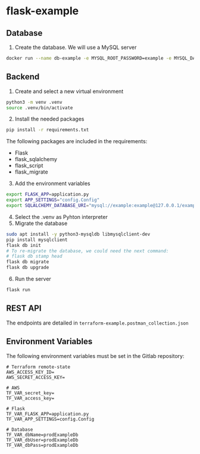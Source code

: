 # flask-example
## Database
1. Create the database. We will use a MySQL server
```bash
docker run --name db-example -e MYSQL_ROOT_PASSWORD=example -e MYSQL_DATABASE=example -e MYSQL_USER=example -e MYSQL_PASSWORD=example -p 3306:3306 -d mysql
```
## Backend
1. Create and select a new virtual environment
```bash
python3 -m venv .venv
source .venv/bin/activate
```
2. Install the needed packages
```bash
pip install -r requirements.txt
```
The following packages are included in the requirements:
- Flask
- flask_sqlalchemy
- flask_script
- flask_migrate
3. Add the environment variables
```bash
export FLASK_APP=application.py
export APP_SETTINGS="config.Config"
export SQLALCHEMY_DATABASE_URI="mysql://example:example@127.0.0.1/example"
```
4. Select the .venv as Pyhton interpreter
5. Migrate the database
```bash
sudo apt install -y python3-mysqldb libmysqlclient-dev
pip install mysqlclient
flask db init
# To re-migrate the database, we could need the next command:
# flask db stamp head
flask db migrate
flask db upgrade
```
6. Run the server
```bash
flask run
```
## REST API
The endpoints are detailed in `terraform-example.postman_collection.json`

## Environment Variables
The following environment variables must be set in the Gitlab repository:
```
# Terraform remote-state
AWS_ACCESS_KEY_ID=
AWS_SECRET_ACCESS_KEY=

# AWS
TF_VAR_secret_key=
TF_VAR_access_key=

# Flask
TF_VAR_FLASK_APP=application.py
TF_VAR_APP_SETTINGS=config.Config

# Database
TF_VAR_dbName=prodExampleDb
TF_VAR_dbUser=prodExampleDb
TF_VAR_dbPass=prodExampleDb
```